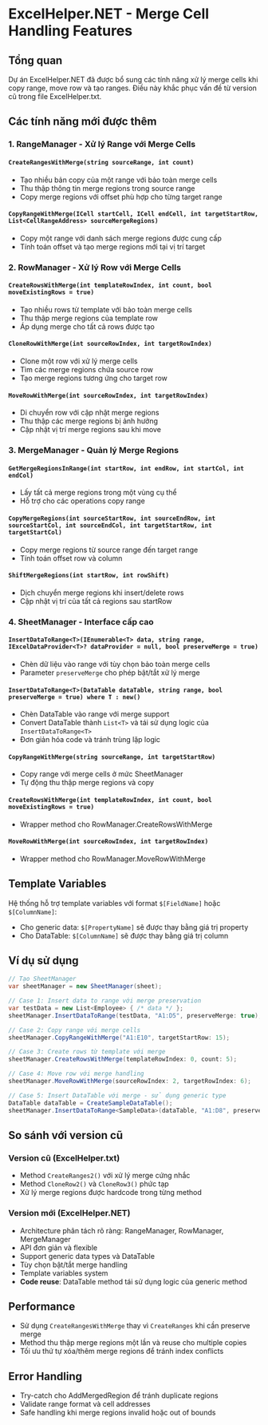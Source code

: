 # ExcelHelper.NET - Merge Cell Handling Features

## Tổng quan

Dự án ExcelHelper.NET đã được bổ sung các tính năng xử lý merge cells khi copy range, move row và tạo ranges. Điều này khắc phục vấn đề từ version cũ trong file ExcelHelper.txt.

## Các tính năng mới được thêm

### 1. RangeManager - Xử lý Range với Merge Cells

#### `CreateRangesWithMerge(string sourceRange, int count)`
- Tạo nhiều bản copy của một range với bảo toàn merge cells
- Thu thập thông tin merge regions trong source range
- Copy merge regions với offset phù hợp cho từng target range

#### `CopyRangeWithMerge(ICell startCell, ICell endCell, int targetStartRow, List<CellRangeAddress> sourceMergeRegions)`
- Copy một range với danh sách merge regions được cung cấp
- Tính toán offset và tạo merge regions mới tại vị trí target

### 2. RowManager - Xử lý Row với Merge Cells

#### `CreateRowsWithMerge(int templateRowIndex, int count, bool moveExistingRows = true)`
- Tạo nhiều rows từ template với bảo toàn merge cells
- Thu thập merge regions của template row
- Áp dụng merge cho tất cả rows được tạo

#### `CloneRowWithMerge(int sourceRowIndex, int targetRowIndex)`
- Clone một row với xử lý merge cells
- Tìm các merge regions chứa source row
- Tạo merge regions tương ứng cho target row

#### `MoveRowWithMerge(int sourceRowIndex, int targetRowIndex)`
- Di chuyển row với cập nhật merge regions
- Thu thập các merge regions bị ảnh hưởng
- Cập nhật vị trí merge regions sau khi move

### 3. MergeManager - Quản lý Merge Regions

#### `GetMergeRegionsInRange(int startRow, int endRow, int startCol, int endCol)`
- Lấy tất cả merge regions trong một vùng cụ thể
- Hỗ trợ cho các operations copy range

#### `CopyMergeRegions(int sourceStartRow, int sourceEndRow, int sourceStartCol, int sourceEndCol, int targetStartRow, int targetStartCol)`
- Copy merge regions từ source range đến target range
- Tính toán offset row và column

#### `ShiftMergeRegions(int startRow, int rowShift)`
- Dịch chuyển merge regions khi insert/delete rows
- Cập nhật vị trí của tất cả regions sau startRow

### 4. SheetManager - Interface cấp cao

#### `InsertDataToRange<T>(IEnumerable<T> data, string range, IExcelDataProvider<T>? dataProvider = null, bool preserveMerge = true)`
- Chèn dữ liệu vào range với tùy chọn bảo toàn merge cells
- Parameter `preserveMerge` cho phép bật/tắt xử lý merge

#### `InsertDataToRange<T>(DataTable dataTable, string range, bool preserveMerge = true) where T : new()`
- Chèn DataTable vào range với merge support
- Convert DataTable thành `List<T>` và tái sử dụng logic của `InsertDataToRange<T>`
- Đơn giản hóa code và tránh trùng lặp logic

#### `CopyRangeWithMerge(string sourceRange, int targetStartRow)`
- Copy range với merge cells ở mức SheetManager
- Tự động thu thập merge regions và copy

#### `CreateRowsWithMerge(int templateRowIndex, int count, bool moveExistingRows = true)`
- Wrapper method cho RowManager.CreateRowsWithMerge

#### `MoveRowWithMerge(int sourceRowIndex, int targetRowIndex)`
- Wrapper method cho RowManager.MoveRowWithMerge

## Template Variables

Hệ thống hỗ trợ template variables với format `$[FieldName]` hoặc `$[ColumnName]`:

- Cho generic data: `$[PropertyName]` sẽ được thay bằng giá trị property
- Cho DataTable: `$[ColumnName]` sẽ được thay bằng giá trị column

## Ví dụ sử dụng

```csharp
// Tạo SheetManager
var sheetManager = new SheetManager(sheet);

// Case 1: Insert data to range với merge preservation
var testData = new List<Employee> { /* data */ };
sheetManager.InsertDataToRange(testData, "A1:D5", preserveMerge: true);

// Case 2: Copy range với merge cells
sheetManager.CopyRangeWithMerge("A1:E10", targetStartRow: 15);

// Case 3: Create rows từ template với merge
sheetManager.CreateRowsWithMerge(templateRowIndex: 0, count: 5);

// Case 4: Move row với merge handling
sheetManager.MoveRowWithMerge(sourceRowIndex: 2, targetRowIndex: 6);

// Case 5: Insert DataTable với merge - sử dụng generic type
DataTable dataTable = CreateSampleDataTable();
sheetManager.InsertDataToRange<SampleData>(dataTable, "A1:D8", preserveMerge: true);
```

## So sánh với version cũ

### Version cũ (ExcelHelper.txt)
- Method `CreateRanges2()` với xử lý merge cứng nhắc
- Method `CloneRow2()` và `CloneRow3()` phức tạp
- Xử lý merge regions được hardcode trong từng method

### Version mới (ExcelHelper.NET)
- Architecture phân tách rõ ràng: RangeManager, RowManager, MergeManager
- API đơn giản và flexible
- Support generic data types và DataTable
- Tùy chọn bật/tắt merge handling
- Template variables system
- **Code reuse**: DataTable method tái sử dụng logic của generic method

## Performance

- Sử dụng `CreateRangesWithMerge` thay vì `CreateRanges` khi cần preserve merge
- Method thu thập merge regions một lần và reuse cho multiple copies
- Tối ưu thứ tự xóa/thêm merge regions để tránh index conflicts

## Error Handling

- Try-catch cho AddMergedRegion để tránh duplicate regions
- Validate range format và cell addresses
- Safe handling khi merge regions invalid hoặc out of bounds

